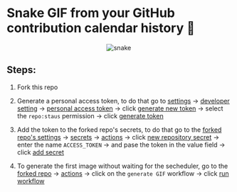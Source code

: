 # Snake GIF from your GitHub contribution calendar history :snake:
<div align="center">
  <img  src="https://github.com/solomspd/contribution-cal-snake/blob/master/animation/snake.gif"
       alt="snake" />
</div>

## Steps:
    
1. Fork this repo
  
2. Generate a personal access token, to do that go to <ins>settings</ins> -> <ins>developer setting</ins> -> <ins>personal access token</ins> -> click <ins>generate new token</ins> -> select the `repo:staus` permission -> click <ins>generate token</ins>
  
3. Add the token to the forked repo's secrets, to do that go to the <ins>forked repo's settings</ins> -> <ins>secrets</ins> -> <ins>actions</ins> -> click <ins>new repository secret</ins> -> enter the name `ACCESS_TOKEN` -> and pase the token in the value field -> click <ins>add secret</ins>
  
4. To generate the first image without waiting for the secheduler, go to the <ins>forked repo</ins> -> <ins>actions</ins> -> click on the `generate GIF` workflow -> click <ins>run workflow</ins>
